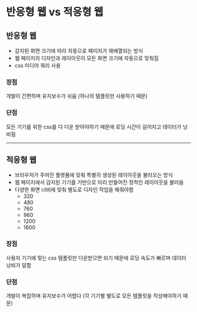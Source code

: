 # 반응형 웹 vs 적응형 웹

## 반응형 웹

- 감지된 화면 크기에 따라 자동으로 페이지가 재배열되는 방식
- 웹 페이지의 디자인과 레이아웃이 모든 화면 크기에 자동으로 맞춰짐
- css 미디어 쿼리 사용

### 장점

개발이 간편하며 유지보수가 쉬움 (하나의 템플릿만 사용하기 때문)

### 단점

모든 기기를 위한 css를 다 다운 받아야하기 때문에 로딩 시간이 길어지고 데이터가 낭비됨

---

## 적응형 웹

- 브라우저가 주어진 플랫폼에 맞춰 특별히 생성된 레이아웃을 불러오는 방식
- 웹 페이지에서 감지된 기기를 기반으로 미리 만들어진 정적인 레이아웃을 불러옴
- 다양한 화면 너비에 맞춰 별도로 디자인 작업을 해줘야함
  - 320
  - 480
  - 760
  - 960
  - 1200
  - 1600

### 장점

사용자 기기에 맞는 css 템플릿만 다운받으면 되기 때문에 로딩 속도가 빠르며 데이터 낭비가 덜함

### 단점

개발이 복잡하며 유지보수가 어렵다 (각 기기별 별도로 모든 템플릿을 작성해야하기 때문)
